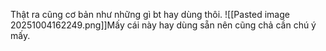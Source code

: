 Thật ra cũng cơ bản như những gì bt hay dùng thôi.
![[Pasted image 20251004162249.png]]Mấy cái này hay dùng sẵn nên cũng chả cần chú ý mấy.